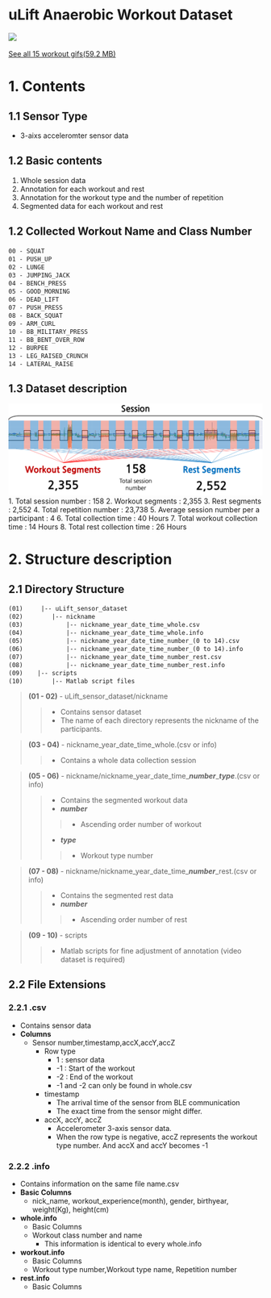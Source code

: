 # uLift Anaerobic Workout Dataset

<img src="https://raw.githubusercontent.com/JeiKeiLim/mygifcontainer/master/workout_dataset_gifs/13_burpee.gif"/>

[See all 15 workout gifs(59.2 MB)](./docs/workout_types.md)

# 1. Contents
## 1.1 Sensor Type
- 3-aixs acceleromter sensor data

## 1.2 Basic contents
1. Whole session data
2. Annotation for each workout and rest
3. Annotation for the workout type and the number of repetition
4. Segmented data for each workout and rest

## 1.2 Collected Workout Name and Class Number
<pre><code>00 - SQUAT
01 - PUSH_UP
02 - LUNGE
03 - JUMPING_JACK
04 - BENCH_PRESS
05 - GOOD_MORNING
06 - DEAD_LIFT
07 - PUSH_PRESS
08 - BACK_SQUAT
09 - ARM_CURL
10 - BB_MILITARY_PRESS
11 - BB_BENT_OVER_ROW
12 - BURPEE
13 - LEG_RAISED_CRUNCH
14 - LATERAL_RAISE</code></pre>

## 1.3 Dataset description
<img src="https://raw.githubusercontent.com/JeiKeiLim/mygifcontainer/master/workout_dataset_gifs/dataset_description.png"/>
1. Total session number : 158
2. Workout segments : 2,355
3. Rest segments : 2,552
4. Total repetition number : 23,738
5. Average session number per a participant : 4
6. Total collection time : 40 Hours
7. Total workout collection time : 14 Hours
8. Total rest collection time : 26 Hours

# 2. Structure description
## 2.1 Directory Structure

<pre><code>(01) 	|-- uLift_sensor_dataset
(02) 		|-- nickname
(03) 			|-- nickname_year_date_time_whole.csv
(04) 			|-- nickname_year_date_time_whole.info
(05) 			|-- nickname_year_date_time_number_(0 to 14).csv
(06) 			|-- nickname_year_date_time_number_(0 to 14).info
(07) 			|-- nickname_year_date_time_number_rest.csv
(08) 			|-- nickname_year_date_time_number_rest.info
(09) 	|-- scripts
(10) 		|-- Matlab script files</code></pre>

> **(01 - 02)** - uLift\_sensor\_dataset/nickname
>> - Contains sensor dataset
>> - The name of each directory represents the nickname of the participants.

> **(03 - 04)** - nickname\_year\_date\_time\_whole.(csv or info)
>> - Contains a whole data collection session

> **(05 - 06)** - nickname/nickname\_year\_date\_time\_***number***\_***type***.(csv or info)
>> - Contains the segmented workout data
>> - ***number***
>>> - Ascending order number of workout
>> - ***type***
>>> - Workout type number

> **(07 - 08)** - nickname/nickname\_year\_date\_time\_***number***\_rest.(csv or info)
>> - Contains the segmented rest data
>> - ***number***
>>> - Ascending order number of rest

> **(09 - 10)** - scripts
>> - Matlab scripts for fine adjustment of annotation (video dataset is required)


## 2.2 File Extensions
### 2.2.1 .csv
- Contains sensor data
- **Columns**
	- Sensor number,timestamp,accX,accY,accZ
		- Row type
			- 1 : sensor data
			- -1 : Start of the workout
			- -2 : End of the workout
			- -1 and -2 can only be found in whole.csv
		- timestamp
			- The arrival time of the sensor from BLE communication
			- The exact time from the sensor might differ.
		- accX, accY, accZ
			- Accelerometer 3-axis sensor data.
			- When the row type is negative, accZ represents the workout type number. And accX and accY becomes -1

### 2.2.2 .info
- Contains information on the same file name.csv
- **Basic Columns**
	- nick\_name, workout\_experience(month), gender, birthyear, weight(Kg), height(cm)
- **whole.info**
	- Basic Columns
	- Workout class number and name
		- This information is identical to every whole.info
- **workout.info**
	- Basic Columns
	- Workout type number,Workout type name, Repetition number
- **rest.info**
	- Basic Columns
